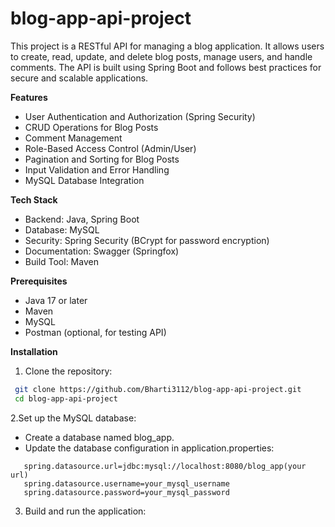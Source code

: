 # blog-app-api-project
This project is a RESTful API for managing a blog application. It allows users to create, read, update, and delete blog posts, manage users, and handle comments. The API is built using Spring Boot and follows best practices for secure and scalable applications.

**Features**
- User Authentication and Authorization (Spring Security)
- CRUD Operations for Blog Posts 
- Comment Management
- Role-Based Access Control (Admin/User)
- Pagination and Sorting for Blog Posts
- Input Validation and Error Handling
- MySQL Database Integration

**Tech Stack**
- Backend: Java, Spring Boot
- Database: MySQL
- Security: Spring Security (BCrypt for password encryption)
- Documentation: Swagger (Springfox)
- Build Tool: Maven

**Prerequisites**
- Java 17 or later
- Maven
- MySQL
- Postman (optional, for testing API)                                                      

**Installation**
1. Clone the repository:
  ```bash
   git clone https://github.com/Bharti3112/blog-app-api-project.git
   cd blog-app-api-project
   ```
2.Set up the MySQL database:
- Create a database named blog_app.
- Update the database configuration in application.properties:
 ```
    spring.datasource.url=jdbc:mysql://localhost:8080/blog_app(your url)
    spring.datasource.username=your_mysql_username
    spring.datasource.password=your_mysql_password
```

3. Build and run the application:
